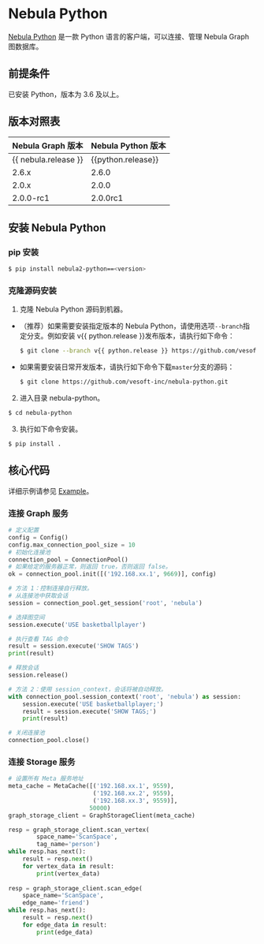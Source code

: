 # Nebula Python

[Nebula Python](https://github.com/vesoft-inc/nebula-python) 是一款 Python 语言的客户端，可以连接、管理 Nebula Graph 图数据库。

## 前提条件

已安装 Python，版本为 3.6 及以上。

## 版本对照表

|Nebula Graph 版本|Nebula Python 版本|
|:---|:---|
|{{ nebula.release }}|{{python.release}}|
|2.6.x|2.6.0|
|2.0.x|2.0.0|
|2.0.0-rc1|2.0.0rc1|

## 安装 Nebula Python

### pip 安装

```bash
$ pip install nebula2-python==<version>
```

### 克隆源码安装

1. 克隆 Nebula Python 源码到机器。

  - （推荐）如果需要安装指定版本的 Nebula Python，请使用选项`--branch`指定分支。例如安装 v{{ python.release }}发布版本，请执行如下命令：

    ```bash
    $ git clone --branch v{{ python.release }} https://github.com/vesoft-inc/nebula-python.git
    ```

  - 如果需要安装日常开发版本，请执行如下命令下载`master`分支的源码：

    ```bash
    $ git clone https://github.com/vesoft-inc/nebula-python.git
    ```

2. 进入目录 nebula-python。

  ```bash
  $ cd nebula-python
  ```

3. 执行如下命令安装。

  ```bash
  $ pip install .
  ```

## 核心代码

详细示例请参见 [Example](https://github.com/vesoft-inc/nebula-python/tree/master/example)。

### 连接 Graph 服务

```python
# 定义配置
config = Config()
config.max_connection_pool_size = 10
# 初始化连接池
connection_pool = ConnectionPool()
# 如果给定的服务器正常，则返回 true，否则返回 false。
ok = connection_pool.init([('192.168.xx.1', 9669)], config)

# 方法 1：控制连接自行释放。
# 从连接池中获取会话
session = connection_pool.get_session('root', 'nebula')

# 选择图空间
session.execute('USE basketballplayer')

# 执行查看 TAG 命令
result = session.execute('SHOW TAGS')
print(result)

# 释放会话
session.release()

# 方法 2：使用 session_context，会话将被自动释放。
with connection_pool.session_context('root', 'nebula') as session:
    session.execute('USE basketballplayer;')
    result = session.execute('SHOW TAGS;')
    print(result)

# 关闭连接池
connection_pool.close()
```

### 连接 Storage 服务

```python
# 设置所有 Meta 服务地址
meta_cache = MetaCache([('192.168.xx.1', 9559),
                        ('192.168.xx.2', 9559),
                        ('192.168.xx.3', 9559)],
                       50000)
graph_storage_client = GraphStorageClient(meta_cache)

resp = graph_storage_client.scan_vertex(
        space_name='ScanSpace',
        tag_name='person')
while resp.has_next():
    result = resp.next()
    for vertex_data in result:
        print(vertex_data)
        
resp = graph_storage_client.scan_edge(
    space_name='ScanSpace',
    edge_name='friend')
while resp.has_next():
    result = resp.next()
    for edge_data in result:
        print(edge_data)
```
